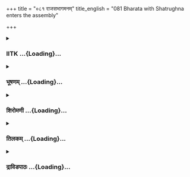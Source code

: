 +++
title = "०८१ राजसभागमनम्"
title_english = "081 Bharata with Shatrughna enters the assembly"

+++
<div caption="श्रीराम-हरिसीताराममूर्ति-घनपाठिभ्यां वचनम्" class="audioEmbed" src="https://archive.org/download/Ramayana-recitation-Sriram-harisItArAmamUrti-Ghanapaati-v2/Kanda_2/Kanda_2_AYK-081-Raja_Sabhaa_Gamanam.mp3"></div>

<div class="js_include collapsed" newlevelforh1="3" title="IITK" unfilled url="/purANam/rAmAyaNam/audIchya-pAThaH/iitk/2_ayodhyAkANDam/06-bharatAgamanam/081_rAjasabhAgamanam.md">
<details><summary><h3>IITK ...{Loading}...</h3></summary>

Assembly of Vasistha, ministers, commanders of army and people of
Ayodhya -- Bharata is invited to the assembly with the usual welcoming
music etc.



#### श्लोकः
##### मूलम्
ततो नान्दीमुखीं रात्रिं भरतं सूतमागधाः।  
तुष्टुवुर्वाग्विशेषज्ञास्स्तवैर्मङ्गलसंहितैः॥2.81.1॥

##### शब्दार्थः
ततः thereafter, वाग्विशेषज्ञाः experts in conversation, सूतमागधाः bards and panegyrists, नान्दीमुखीम् with an auspicious start, रात्रिम् the night, मङ्गलसंहितैः filled with an auspicious notes, स्तवैः praises, भरतम् Bharata, तुष्टुवुः pleased.

##### आङ्ग्लानुवादः
Thereafter bards and panegyrists adept in conversation with an auspicious start  
pleased Bharata with eulogy in the last part of the night.



#### श्लोकः
##### मूलम्
सुवर्णकोणाभिहतः प्राणदद्यामदुन्दुभिः।  
दध्मुश्शङ्खांश्च शतशो नादांश्चोच्चावचस्वरान्॥2.81.2॥

##### शब्दार्थः
सुवर्णकोणाभिहतः beaten by golden sticks, यामदुन्दुभिः the drums of the nightwatch (to indicate watchers of the night), प्राणदत् was struck, शङ्खांश्च conches, उच्चावचस्वरान् of various modulations, नादांश्च sounds, शतशः in hundreds, दध्मुः people blew.

##### आङ्ग्लानुवादः
The drums of the night watch were beaten by golden sticks. Conches in hundreds were blown and sounds of various modulations were created.



#### श्लोकः
##### मूलम्
स तूर्यघोषस् सुमहान्दिवमापूरयन्निव।  
भरतं शोकसन्तप्तं भूयश्शोकैररन्ध्रयत्॥2.81.3॥

##### शब्दार्थः
सुमहान् shrill, सः that, तूर्यघोषः sound of trumpets, दिवम् the heaven, आपूरयन्निव as if filling, शोकसंतप्तम् griefstricken, भरतम् Bharata, भूयः still more, शोकैः with sorrows, अरन्ध्रयत् filled.

##### आङ्ग्लानुवादः
The shrill trempets which seemed to fill the heavens caused much more distress to the already griefstricken Bharata.



#### श्लोकः
##### मूलम्
ततः प्रबुद्धो भरतस्तं घोषं सन्निवर्त्य च।  
नाहं राजेति चाप्युक्त्वा शत्रुघ्नमिदमब्रवीत्॥2.81.4॥

##### शब्दार्थः
ततः then, प्रबुद्धः awakened, भरतः Bharata, अहम् I, राजा king, न not, इति thus, उक्त्वा having said, तम् घोषम् that sound, सन्निवर्त्य च having stopped, शत्रुघ्नम् to Satrughna, इदम् these words, अब्रवीत् said.

##### आङ्ग्लानुवादः
Then Bharata waking up, exclaimed, I am not the king, ordered the pipers to stop and said to Satrughnaः



#### श्लोकः
##### मूलम्
पश्य शत्रुघ्न कैकेय्या लोकस्यापकृतं महत्।  
विसृज्य मयि दुःखानि राजा दशरथो गतः॥2.81.5॥

##### शब्दार्थः
शत्रुघ्न O Satrughna, पश्य see, कैकेय्या by Kaikeyi, लोकस्य to the people, महत् great, अपकृतम् harm has been done, राजा king, दशरथः Dasaratha, दुःखानि all sufferings, मयि in me, विसृज्य having left, गतः went.

##### आङ्ग्लानुवादः
O Satrughna see what great harm has been done to these people at the instance of Kaikeyi. King Dasaratha has gone, leaving me to suffer.



#### श्लोकः
##### मूलम्
तस्यैषा धर्मराजस्य धर्ममूला महात्मनः।  
परिभ्रमति राज्य श्रीर्नौरिवाकर्णिका जले॥2.81.6॥

##### शब्दार्थः
धर्मराजस्य of righteous king, तस्य his, महात्मनः noble one's, धर्ममूला rooted in  righteousness, एषा such, राज्यश्रीः the goddess of kingdom, जले in water, आकर्णिका without helmsman, नौः इव like a boat, परिभ्रमति is revolving.

##### आङ्ग्लानुवादः
This kingdom, rooted in the righteousness of that noble king, is now whirling like a  
boat in a whirlpool without a helmsman.



#### श्लोकः
##### मूलम्
यो हि नस् सुमहान्नाथस्सोऽपि प्रव्राजितो वनम्।  
अनया धर्ममुत्सृज्य मात्रा मे राघवस्स्वयम्॥2.81.7॥

##### शब्दार्थः
यः whoever, नः for us, सुमहान् great, नाथः protector, सः (राघवः) अपि that Rama also, अनया this, मे मात्रा by my mother, धर्मम् virtuous conduct, उत्सृज्य having abandoned, स्वयम् herself, वनम् forest, प्रव्राजितः has been banished.

##### आङ्ग्लानुवादः
Even Rama, a great protector for all of us, has been banished to the forest by my mother bereft of virtuous conduct.



#### श्लोकः
##### मूलम्
इत्येवं भरतं प्रेक्ष्य विलपन्तं विचेतनम्।  
कृपणं रुरुदुस्सर्वास्सस्वरं योषित स्तदा॥ 2.81.8॥

##### शब्दार्थः
तदा then, इत्येवम् in this way, विलपन्तम् lamenting, विचेतनम् lying unconscious, भरतम् Bharata, प्रेक्ष्य having seen, सर्वाः all, योषितः women, सस्वरम् in one voice, कृपणम् piteously, रुरुदुः cried loudly.

##### आङ्ग्लानुवादः
Thus lamenting, Bharata fainted. Seeing him (in this state) all the women (of the inner apartment) at once cried aloud piteously.



#### श्लोकः
##### मूलम्
तथा तस्मिन्विलपति वसिष्ठो राजधर्मवित्।  
सभामिक्ष्वाकुनाथस्य प्रविवेश महायशाः॥2.81.9॥

##### शब्दार्थः
तस्मिन् that Bharata, तथा in that way, विलपति lamenting, राजधर्मवित् conversant with royal traditions, महायशाः illustrious man, वसिष्ठः Vasistha, इक्ष्वाकुनाथस्य of the lord of Iksvakus (king Dasaratha's), सभाम् assembly hall, प्रविवेश entered.

##### आङ्ग्लानुवादः
While Bharata was weeping, illustrious Vasistha, conversant with royal traditions, entered the assembly hall of the lord of the Iksvakus (king Dasaratha).



#### श्लोकः
##### मूलम्
शातकुम्भमयीं रम्यां मणिरत्नसमाकुलाम्।  
सुधर्मामिव धर्मात्मा सगणः प्रत्यपद्यत॥2.81.10॥

##### शब्दार्थः
धर्मात्मा righteous, सगणः along with his disciples, शातकुम्भमयीम् with gold finishing, रम्याम् lovely, मणिरत्नसमाकुलाम् inlaid with gems and precious stones, सुधर्मामिव like Sudharma, (the assembly hall of Indra), प्रत्यपद्यत reached.

##### आङ्ग्लानुवादः
Righteous Vasistha along with his disciples reached the lovely golden assembly hall  inlaid with gems and precious stones, which resembled Sudharma, (the assembly hall of Indra).



#### श्लोकः
##### मूलम्
स काञ्चनमयं पीठं सुखास्तरणसंवृतम्।  
अध्यास्त सर्ववेदज्ञो दूताननुशशास च॥2.81.11॥

##### शब्दार्थः
सर्ववेदज्ञः wellversed in all the Vedas, सः Vasistha, सुखास्तरणसंवृतम् covered with comfortable spread, काञ्चनमयम् made of gold, पीठम् seat, अध्यास्त sat, दूतान् messengers, अनुशशास च ordered too.

##### आङ्ग्लानुवादः
Vasistha, wellversed in all the Vedas, sat on a golden seat with a comfortable cover and ordered the messengersः



#### श्लोकः
##### मूलम्
ब्राह्मणान् क्षत्रियान्वैश्यनमात्यान्गणवल्लभान्।  
क्षिप्रमानयताऽव्यग्राः कृत्यमात्ययिकं हि नः॥2.81.12॥

##### शब्दार्थः
अव्यग्राः with a steady mind, ब्राह्मणान् brahmins, क्षत्रियान् kshatriyas, वैश्यान् Vaisyas, अमात्यान् ministers, गणवल्लभान् army commanders, क्षिप्रम् at once, आनयत fetch, नः for us,  आत्ययिकम् of great urgency, कृत्यं हि work to be done.

##### आङ्ग्लानुवादः
Fetch quietly brahmins, kshatriyas, vaisyas, ministers and army commanders at once. A matter of great urgency awaits us.



#### श्लोकः
##### मूलम्
सराजभृत्यं शत्रुघ्नं भरतं च यशस्विनम्।  
युधाजितं सुमन्त्रं च ये च तत्र हिता जनाः॥2.81.13॥

##### शब्दार्थः
सराजभृत्यम् along with royal attendants, शत्रुघ्नम् Satrughna, यशस्विनम् the illustious one, भरतं च Bharata too, युधाजितम् Yudhajit, सुमन्त्रं च Sumantra also, तत्र there, हिताः well wishers of the king, ये जनाः all those people.

##### आङ्ग्लानुवादः
Bring all the royal attendants, Satrughna, the illustrious Bharata, Yudhajit, Sumantra and all those wellwishers of the king.



#### श्लोकः
##### मूलम्
ततो हलहलाशब्दस्सुमहान्समपद्यत।  
रथैरश्वैर्गजैश्चापि जनानामुपगच्छताम्॥2.81.14॥

##### शब्दार्थः
ततः then, रथैः with chariots, अश्वैः on horses, गजैश्चापि on elephants, उपगच्छताम् of those arriving, जनानाम् people's, सुमहान् great, हलहला शब्दः tumultuous sound, समपद्यत arose.

##### आङ्ग्लानुवादः
As they (invitees) began arriving on chariots, horses and elephants, there arose a great tumult.



#### श्लोकः
##### मूलम्
ततो भरतमायान्तं शतक्रतुमिवामराः।  
प्रत्यनन्दन्प्रकृतयो यथा दशरथं तथा॥2.81.15॥

##### शब्दार्थः
ततः then, आयान्तम् approaching, भरतम् Bharata, प्रकृतयः ministers and other subjects, दशरथम् Dasaratha, यथा like, तथा like, अमराः gods, शतक्रतुमिव like Indra, the performer of hundred sacrifices, प्रत्यनन्दन् greeted.

##### आङ्ग्लानुवादः
Then as Bharata apprroached,  ministers and subjects greeted him as they used to greet Dasaratha, just as gods greet Indra, the performer of a hundred sacrifices.



#### श्लोकः
##### मूलम्
ह्रद इव तिमिनागसंवृतः स्तिमितजलो मणिशङ्खशर्करः।  
दशरथसुतशोभिता सभा सदशरथेव बभौ यथा पुरा॥2.81.16॥

##### शब्दार्थः
दशरथसुतशोभिता graced by the son of Dasaratha, सभा assembly hall, सदशरथा इव as if Dasaratha was present, तिमिनाग संवृतः filled with whales and serpents, मणिसङ्खशर्करः with gems, shells, pebbles and grains of sand, स्तिमितजलः with placid water, ह्रद इव like a lake, यथापुरा as of yore, बभौ shone.

##### आङ्ग्लानुवादः
The assembly hall looked splendid like a lake of tranquil waters with gems, shells  pebbles, grains of sand and teeming with whales and serpents in the presence of the son of king Dasaratha. It appeared as though Dasaratha himself was present.  

#### समाप्तिः
 श्रीमद्रामायणे वाल्मीकीय आदिकाव्ये अयोध्याकाण्डे एकाशीतितमस्सर्गः॥  
Thus ends the eightyfirst sarga in Ayodhyakanda of the holy Ramayana, the first epic composed by sage Valmiki.

</details>
</div>
<div class="js_include collapsed" newlevelforh1="3" title="भूषणम्" unfilled url="/purANam/rAmAyaNam/audIchya-pAThaH/TIkA/bhUShaNa_iitk/2_ayodhyAkANDam/06-bharatAgamanam/081_rAjasabhAgamanam.md">
<details><summary><h3>भूषणम् ...{Loading}...</h3></summary>



ततो नान्दीमुखीं रात्रिं भरतं सूतमागधाः ।  

तुष्टुवुर्वाग्विशेषज्ञाः स्तवैर्मङ्गलसंहितैः  ॥  २।८१।१  ॥   

तत इति । नान्दीमुखीं रामानयनाभ्युदयप्रारम्भयुक्ताम् । यद्वा भरताभिषेकाय
वसिष्ठेन कृतनान्दीमुखाभ्युदययुक्ताम् । यद्वा शोकविगमाय
कृताभ्युदयामित्यर्थः । रात्रिं रात्रौ, अपररात्र इत्यर्थः । यद्वा रात्रिं
प्राप्येति शेषः । मङ्गलसंहितैः मङ्गलशब्दसहितैः  ॥  २।८१।१  ॥   

  

सुवर्णकोणाभिहतः प्राणदद्यामदुन्दुभिः ।  

दध्मुः शङ्खांश्च शतशो नादांश्चोच्चावचस्वरान्  ॥  २।८१।२  ॥   

कोणो वादनदण्डः । यामावसानसूचको दुन्दुभिः यामदुन्दुभिः । प्राणदत् नदति
स्म । नाद्यन्ते एभिरिति नादाः काहल्यादयः तान् । उच्चावचस्वरान्
निम्नोन्नतस्वरान् । मन्द्रमध्यमताररूपेण नानास्वरानित्यर्थः  ॥  २।८१।२
 ॥   

  

स तूर्यघोषः सुमहान् दिवमापूरयन्निव ।  

भरतं शोकसन्तप्तं भूयः शोकैररन्ध्रयत्  ॥  २।८१।३  ॥   

ततः प्रबुद्धो भरतस्तं घोषं संनिवर्त्य च ।  

नाहं राजेति चाप्युक्त्वा शत्रुघ्नमिदमब्रवीत्  ॥  २।८१।४  ॥   

अरन्ध्रयत् व्यदारयेत् । अरन्धयदिति पाठे--अपचत् अतपदित्यर्थः  ॥  २।८१।३४
 ॥   

  

पश्य शत्रुघ्न कैकेय्या लोकस्यापकृतं महत् ।  

विसृज्य मयि दुःखानि राजा दशरथो गतः  ॥  २।८१।५  ॥   

कैकेय्या हेतुभूतया जायमानं लोकस्य सूतमागधादेः अपकृतम् अनुचितं कर्म पश्य
। यद्वा लोकस्य जनस्य कैकेय्या महद्यथाभवति तथा ऽपकृतम् । तदेवाह
विसृज्येत्यादि  ॥  २।८१।५  ॥   

  

तस्यैषा धर्मराजस्य धर्ममूला महात्मनः ।  

परिभ्रमति राजश्रीर्नौरिवाकर्णिका जले  ॥  २।८१।६  ॥   

यो हि नः सुमहान्नाथः सोपि प्रव्राजितो वनम् ।  

अनया धर्ममुत्सृज्य मात्रा मे राघवः स्वयम्  ॥  २।८१।७  ॥   

इत्येवं भरतं प्रेक्ष्य विलपन्तं विचेतनम् ।  

कृपणं रुरुदुः सर्वाः सस्वरं योषितस्तदा  ॥  २।८१।८  ॥   

तथा तस्मिन् विलपति वसिष्ठो राजधर्मवित् ।  

सभामिक्ष्वाकुनाथस्य प्रविवेश महायशाः  ॥  २।८१।९  ॥   

राजश्रीः प्रधाने राजनि वर्त्तमाने ज्येष्ठपुत्रस्य युवराजत्वेन
प्राप्तेत्येवमविच्छिन्ना राज्यलक्ष्मीः । अकर्णिका कर्णो ऽरित्रं "कर्णः
श्रोत्रमरित्रं च" इति भुवनः । सो ऽस्यास्तीति कर्णी स एव कर्णिकः,
कर्णधारक इति यावत् । तद्रहिता  ॥  २।८१।६९  ॥   

  

शातकुम्भमयीं रम्यां मणिरत्नसमाकुलाम् ।  

सुधर्मामिव धर्मात्मा सगणः प्रत्यपद्यत  ॥  २।८१।१०  ॥   

स काञ्चनमयं पीठं सुखास्तरणसंवृतम् ।  

अध्यास्त सर्ववेदज्ञो दूताननुशशास च  ॥  २।८१।११  ॥   

शातकुम्भमयीं स्वर्णमयीम् । मणिरत्नसमाकुलां मणिश्रेष्ठसमावृतां "रत्नं
स्वजातिश्रेष्ठे ऽपि" इत्यमरः । यद्वा मणयो मुक्ताः "मणिर्द्वयोरश्मजातौ
मुक्तादिके ऽपि च" इत्यमरः । रत्नानि पद्मरागादीनि । अत्र सभामिति
विशेष्यम् । सगणः सशिष्यगणः  ॥  २।८१।१०११  ॥   

  

ब्राह्मणान् क्षत्ित्रयान् वैश्यानमात्यान् गणवल्लभान् ।  

क्षिप्रमानयताव्यग्राः कृत्यमात्ययिकं हि नः  ॥  २।८१।१२  ॥   

गणवल्लभान् गणाध्यक्षान् । आत्ययिकम् अत्ययः कृच्छ्रं तत्र भवमात्ययिकम्,
यत्नसाध्यमित्यर्थः  ॥  २।८१।१२  ॥   

  

सराजभृत्यं शत्रुघ्नं भरतं च यशस्विनम् ।  

युधाजितं सुमन्त्रं च ये च तत्र हिता जनाः  ॥  २।८१।१३  ॥   

ततो हलहलाशब्दः सुमहान् समपद्यत ।  

रथैरश्वैर्गजैश्चापि जनानामुपगच्छताम्  ॥  २।८१।१४  ॥   

ततो भरतमायान्तं शतक्रतुमिवामराः ।  

प्रत्यनन्दन् प्रकृतयो यथा दशरथं तथा  ॥  २।८१।१५  ॥   

सराजभृत्यं राजान्तरङ्गभृत्यसहितम् । युधाजिदिति विजयाख्यमन्त्रिणो
नामान्तरं सुमन्त्रशब्दसाहचर्यात् । ये च तत्र भरते हिताः हितपराः जनाः
तानप्यानयतेति पूर्वेण सम्बन्धः  ॥  २।८१।१३१५  ॥   

  

ह्रद इव तिमिनागसंवृतः स्तिमितजलो मणिशङ्खशर्करः ।  

दशरथसुतशोभिता सभा सदशरथेव बभौ यथापुरा  ॥  २।८१।१६  ॥   

शर्कराशब्देनात्र स्थूलवालुका उच्यन्ते । ह्रदश्च समुद्रसमीपस्थः ।
तिमिशङ्खादिसाहचर्यात् । अत्र स्तिमितजलेन वसिष्ठस्य तिमिनागाभ्यां
भरतशत्रुघ्नयोर्मण्यादिभिरमात्यादीनां च साम्यम्  ॥  २।८१।१६  ॥   

  

इत्यार्षे श्रीरामायणे वाल्मीकीये आदिकाव्ये श्रीमदयोध्याकाण्डे एकाशीतितमः
सर्गः  ॥  ८१  ॥   

इति श्रीगोविन्दराजविरचिते श्रीरामायणभूषणे पीताम्बराख्याने
अयोध्याकाण्डव्याख्याने एकाशीतितमः सर्गः  ॥  ८१  ॥   



</details>
</div>
<div class="js_include collapsed" newlevelforh1="3" title="शिरोमणी" unfilled url="/purANam/rAmAyaNam/audIchya-pAThaH/TIkA/shiromaNI_iitk/2_ayodhyAkANDam/06-bharatAgamanam/081_rAjasabhAgamanam.md">
<details><summary><h3>शिरोमणी ...{Loading}...</h3></summary>



भरतवृत्तान्तं बोधयितुमाह-- तत इत्यादित्रिभिः । नान्दीमुखीं नान्द्याः
रामागमनविषयकोद्योगजनितानन्दस्य मुखं प्रारम्भो यस्यां तां रात्रिं
ज्ञात्वेति शेषः, वाग्विशेषज्ञाः सूतमागधाः मङ्गलसंस्तवैः मङ्गलप्रतिपादकैः
स्तवैस्तुष्टुवुः । नान्दीमुखीं ज्ञात्वेत्यनेन
रामनिर्गमानन्तरमेतद्रात्रेः पूर्वं सूतादिभिर्न स्तुतमिति ध्वनितम् ।
"नन्दिरानन्दने द्यूते" इति विश्वः । अत्र दीर्घः स्वार्थिकाणन्तात् ङीपि
बोध्यः । किञ्च नन्दो नन्दत्वमेव नान्दः सो ऽस्त्यस्येति नान्दी तस्य इयः
व्याप्तेर्मुखमारम्भो यस्यां तामित्यर्थः  ॥  २।८१।१  ॥   

  

सुवर्णेति । सुवर्णकोणेन स्वर्णनिर्मितवादनदण्डेन अभिहतस्ताडितः
यामदुन्दुभिः यामः याममात्रावशिष्टरात्रिसूचकः, किञ्च यामः
स्नानादिप्रवृत्तिरूपः संयमहेतुः दुन्दुभिः प्रणदत् प्राणदत् ।
आगमशास्त्रस्यानित्यत्वादडभावः । शतशः शङ्खास्तु वाद्यान् वादनयोग्यान्
उच्चावचस्वरान् उच्चावचस्वरहेतून् शङ्खान् दध्मुः । नरा इति शेषः ।
"यामस्तु पुंसि प्रहरे संयमे ऽपि प्रकीर्तितः" इति मेदिनी  ॥  २।८१।२  ॥   

  

स इति । दिवमापूरयन्निव स तूर्यघोषः शोकसन्तप्तं भरतं भूयः शोकैः
अरन्धयदपीडयत्  ॥  २।८१।३  ॥   

  

तत इति । ततः तच्छब्दश्रवणानन्तरं प्रबुद्धो भरतः अहं राजा न इत्युक्त्या
तं घोषं संनिवर्त्य शत्रुघ्नमब्रवीत्  ॥  २।८१।४  ॥   

  

तद्वचनाकारमाह-- पश्येत्यादिभिः । हे शत्रुघ्न कैकेय्याः सम्बन्धिनः लोकस्य
जनस्य मन्थराया इत्यर्थः । महदपकृतमपकारं त्वं पश्य जानीहि येन अपकारेण मयि
दुःखानि विसृज्य संस्थाप्य राजा गतः साकेतमिति शेषः, एतेन कैकेय्याः नापराध
इति सूचितम् । तेन तत्स्वभावस्य अतिसरलत्वं व्यञ्जितम्  ॥  २।८१।५  ॥   

  

तस्येति । धर्मराजस्य तस्य पितुः एषा राजश्रीः अकर्णिका कर्णधाररहिता नौरिव
परिभ्रमति स्वनिर्वाहकं न प्राप्नोतीत्यर्थः । "अकण्टका" इति पाठः । कण्टको
नाविकः तद्रहिता इत्यर्थ इति कतक इति भट्टाः । भट्टसम्मतस्तु "अकर्णिका"
इति  ॥  २।८१।६  ॥   

  

य इति । यः नो ऽस्माकं सुमहानतिशयिनो नाथः स राघवः अनया दासीभ्रान्तया
मात्रा धर्मं पितृप्रतिज्ञाविषयीभूताभिषेकमुत्सृज्य त्याजयित्वा वने
प्रव्राजितः प्रेषितः  ॥  २।८१।७  ॥   

  

इतीति । एवं विलपन्तं भरतं वीक्ष्य सर्वाः योषितो रुरुदुः  ॥  २।८१।८  ॥   

  

तथेति । तस्मिन् भरते विलपति सति राजधर्मवित् वशिष्ठः इक्ष्वाकुनाथस्य सभां
प्रविवेश  ॥  २।८१।९  ॥   

  

तदेव भङ्ग्यन्तरेणाह-- शातेति । शातकुम्भमयीं सुवर्णप्रचुरां मणिभिः
रत्नैश्च समाकुलां व्याप्तां सुधर्मामिव प्रतीयमानां सभां सगणः
शिष्यसर्वसहितः धर्मात्मा वशिष्ठः प्रत्यपद्यत  ॥  २।८१।१०  ॥   

  

स इति । स्वस्त्यास्तरणेन स्वस्तिकसदृशमण्डलाकारास्तरणविशेषेण विशिष्टं
काञ्चनमयं स्वर्णनिर्मितं पीठं सर्ववेदज्ञो वशिष्ठः अध्यास्त दूतान्
अनुशशास च  ॥  २।८१।११  ॥   

  

अनुशासनाकारमाह-- ब्राह्मणानिति द्वाभ्यायाम् । अव्यग्राः सावधानाः यूयं
ब्राह्मणादीन् सराजपुत्रं इतरराजकुमारसहितं शत्रुघ्नादिकं च क्षिप्रमानयत
नो ऽस्माकमात्ययिकं विलम्बानर्हं कृत्यमस्ति । गणवल्लभाः सेनाधीशाः
युधाजिन्नामा कश्चित् सखा भरतमातुलस्य तु तत्रासत्त्वात् ।
श्लोकद्वयमेकान्वयि  ॥  २।८१।१२,१३ ॥   

  

तत इति । ततो वशिष्ठाज्ञापनानन्तरं रथादिभिरुपगच्छतां जनानां हलहलाशब्दः
समुपपद्यत समुपापद्यत, हलहलेति प्रभूतशब्दानुकरणम्  ॥  २।८१।१४  ॥   

  

तत इति । ततः गुर्वाज्ञाश्रवणानन्तरमायान्तं भरतं शतक्रतुमिन्द्रममरा इव
दशरथं यथा तथा प्रकृतयः प्रजाः प्रत्यनन्दन्  ॥  २।८१।१५  ॥   

  

ह्रद इति । तिमिनागसंवृतः तिमिभिः शतयोजनविस्तीर्णमत्स्यैः नागैर्जलगजैश्च
संवृतः मणिशङ्खशर्करः मणिभिर्मुक्तादिभिर्युक्ताः शङ्खशर्करा यस्मिन् सः ।
तत्र शर्कराः सुवर्णखनिमृत्तिका इति भट्टाः । स्तिमितजलः ह्रदः समुद्रदहर
इव दशरथसुतेन शोभिता सा सभा पुरा पूर्वं सदशरथा दशरथसहितेव बभूव  ॥  २।८१।१६
 ॥   

  

इति श्रीमद्वाल्मीकीयरामायणव्याख्याने रामायणशिरोमणावयोध्याकाण्डे
एकाशीतितमः सर्ग  ॥  २।८१  ॥   

  

  



</details>
</div>
<div class="js_include collapsed" newlevelforh1="3" title="तिलकम्" unfilled url="/purANam/rAmAyaNam/audIchya-pAThaH/TIkA/tilaka_iitk/2_ayodhyAkANDam/06-bharatAgamanam/081_rAjasabhAgamanam.md">
<details><summary><h3>तिलकम् ...{Loading}...</h3></summary>



नान्दीमुखीं भरताभिषेकाय वसिष्ठेन
करिष्यमाणनान्दीमुखाद्यभ्युदयप्राग्वर्तिनीम् ।
रामानयनाभ्युदयप्रारम्भयुक्ता नान्दीमुखीति कश्चित् रात्रिमल्पावशेषां
दृष्ट्वेति शेषः । सविशेषज्ञा राजनि राजपुत्रे चापेक्षितविशेषस्तवं जानन्ति
तादृशाः मङ्गलसंस्तवैर्मङ्गलप्रतिपादकैः  ॥  २।८१।१  ॥   

  

सुवर्णकोणः सुवर्णदण्डः, यामदुन्दुभिर्यामावसानसूचको दुन्दुभिः
उच्चावचानुच्चावचस्वरान्वाद्यान्वाद्यविशेषान्दध्मुः । "नान्द्यान्" इति
पाठः पङ्गलादीनित्यर्थ इति तीर्थः  ॥  २।८१।२  ॥   

  

शोकैः शोकोत्पादनैः अरन्धयद्धिनस्ति स्म । "रध पाकहिंसनयोः"  ॥ 
२।८१।३,४ ॥   

  

कैकेय्या हेतुना मद्विषये जायमानं लोकस्य सूतमागधादेरपकृतमनुचितं कर्म पश्य
। एवंरूपाणि दुःखानि दुःखकराणि मयि विसृज्य राजा गतः  ॥  २।८१।५  ॥   

  

तस्य योगतस्तस्येत्यर्थः, अकर्णिका अकर्णधारा । "अकण्टका" इति पाठः कण्टको
नाविकस्तद्रहितेत्यर्थ इति कतकः  ॥  २।८१।६८  ॥   

  

राजधर्मविद्राजपुरोहितकर्तव्यधर्मवेत्ता । अतः स्वकृत्यं स्वयं
संपादयतीत्याह सभामित्यादि  ॥  २।८१।९  ॥   

  

तद्विशेषणम् शातकुम्भमयीत्यादि । सगणः सशिष्यगणः  ॥  २।८१।१०  ॥   

  

स्वस्त्यास्तरणसंवृतं स्वस्तिकाकारमण्डलवदास्तरणसंवृतं पीठमध्यास्त, ततो
दूताननुशशास च  ॥  २।८१।११  ॥   

  

गणवल्लभाः सेनानायकाः । आत्ययिकं कालविलम्बासहिष्णु  ॥  २।८१।१२  ॥   

  

सराजपुत्रं राजपुत्रैरितरैः सहितं शत्रुघ्नं युधाजिन्नामा कश्चिन्मन्त्री
ये च हिता जनास्तांश्चानयत  ॥  २।८१।१३  ॥   

  

हलहलेति शब्दानुकरणम्  ॥  २।८१।१४,१५  ॥   

  

ह्रद इव सभा । ह्रदो ऽत्र सामुद्रः । भिन्नलिङ्गत्वे ऽपि
सहृदयोद्वेगाभावाच्चन्द्र इव मुखमितिवन्न दुष्टोपमा ।
तिमिरनेकयोजनयामविस्तारो मत्स्यः, नागा जलगजाः सर्पाश्च, मणयो मुक्ताद्याः,
शर्कराः सुवर्णखनिमृत्तिकाः सभायां जलस्थाने सभातेजः एतदेव ध्वनयता
स्तिमितजल इत्युक्तम् । चित्रस्थतिमिनागसंवृतत्वं मणयश्च स्तम्भादिषु
विद्यन्त एव । शङ्खाश्चित्रेषु स्वर्णशर्करास्थाने । कुट्टिमादौ स्वर्णलेपः
। प्रकारान्तरेण जलादिवर्णने तु कलेर्न्यूनता दोषः । मम तु
विभक्तिपरिणामेनैषामेव सभायामप्यन्वयान्न दोषः । एतेन वशिष्ठो जलम्,
तिमिनागौ भरतशत्रुघ्नौ, मण्यादयो ऽमात्यपौरजानपदा इति कतकोक्तमपास्तम् ।
दशरथसुतशोभिता सभा पुरा सदशरथा सभेव बभाविति योजना ।
पितृसमानाकारत्वात्पुत्रस्येदानीमपि सदशरथेवेत्युत्प्रेक्षा, पुरा
यथेत्यंशे उपमेति तयोरत्र संसृष्टिः  ॥  २।८१।१६  ॥   

  

इति श्रीरामाभिरामे श्रीरामीये रामायणतिलके वाल्मीकीय आदिकाव्ये
ऽयोध्याकाण्डे एकाशीतितमः सर्गः  ॥  २।८१  ॥   

  

  



</details>
</div>
<div class="js_include collapsed" newlevelforh1="3" title="द्राविडपाठः" unfilled url="/purANam/rAmAyaNam/drAviDapAThaH/2_ayodhyAkANDam/06-bharatAgamanam/081_rAjasabhAgamanam.md">
<details><summary><h3>द्राविडपाठः ...{Loading}...</h3></summary>


ततो नान्दीमुखीं रात्रिं भरतं सूतमागधाः।  
तुष्टुवुर्वाग्विशेषज्ञाः स्तवैर्मङ्गलसंहितैः ॥ 2.81.1 ॥   
सुवर्णकोणाभिहतः प्राणदद्यामदुन्दुभिः।  
दध्मुः शङ्खांश्च शतशो नादांश्चोच्चावचस्वरान् ॥ 2.81.2 ॥   
स तूर्यघोषः सुमहान् दिवमापूरयन्निव।  
भरतं शोकसन्तप्तं भूयः शोकैररन्ध्रयत् ॥ 2.81.3 ॥   
ततः प्रबुद्धो भरतस्तं घोषं सन्निवर्त्य च।  
नाहं राजेति चाप्युक्त्वा शत्रुघ्नमिदमब्रवीत् ॥ 2.81.4 ॥   
पश्य शत्रुघ्न कैकेय्या लोकस्यापकृतं महत्।  
विसृज्य मयि दुःखानि राजा दशरथो गतः ॥ 2.81.5 ॥   
तस्यैषा धर्मराजस्य धर्ममूला महात्मनः।  
परिभ्रमति राजश्रीर्नौरिवाकर्णिका जले ॥ 2.81.6 ॥   
यो हि नः सुमहान्नाथः सोपि प्रव्राजितो वनम्।  
अनया धर्ममुत्सृज्य मात्रा मे राघवः स्वयम् ॥ 2.81.7 ॥   
इत्येवं भरतं प्रेक्ष्य विलपन्तं विचेतनम्।  
कृपणं रुरुदुः सर्वाः सस्वरं योषितस्तदा ॥ 2.81.8 ॥   
तथा तस्मिन् विलपति वसिष्ठो राजधर्मवित्।  
सभामिक्ष्वाकुनाथस्य प्रविवेश महायशाः ॥ 2.81.9 ॥   
शातकुम्भमयीं रम्यां मणिरत्नसमाकुलाम्।  
सुधर्मामिव धर्मात्मा सगणः प्रत्यपद्यत ॥ 2.81.10 ॥   
स काञ्चनमयं पीठं सुखास्तरणसंवृतम्।  
अध्यास्त सर्ववेदज्ञो दूताननुशशास च ॥ 2.81.11 ॥   
ब्राह्मणान् क्षत्त्रियान् वैश्यानमात्यान् गणवल्लभान्।  
क्षिप्रमानयताव्यग्राः कृत्यमात्ययिकं हि नः ॥ 2.81.12 ॥   
सराजभृत्यं शत्रुघ्नं भरतं च यशस्विनम्।  
युधाजितं सुमन्त्रं च ये च तत्र हिता जनाः ॥ 2.81.13 ॥   
ततो हलहलाशब्दः सुमहान् समपद्यत।  
रथैरश्वैर्गजैश्चापि जनानामुपगच्छताम् ॥ 2.81.14 ॥   
ततो भरतमायान्तं शतक्रतुमिवामराः।  
प्रत्यनन्दन् प्रकृतयो यथा दशरथं तथा ॥ 2.81.15 ॥   
ह्रद इव तिमिनागसंवृतः स्तिमितजलो मणिशङ्खशर्करः।  
दशरथसुतशोभिता सभा सदशरथेव बभौ यथापुरा ॥ 2.81.16 ॥   

</details>
</div>
